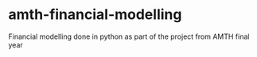 # amth-financial-modelling
Financial modelling done in python as part of the project from AMTH final year
